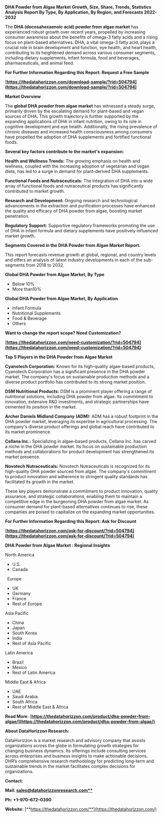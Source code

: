 ﻿**DHA Powder from Algae  Market Growth, Size, Share, Trends, Statistics Analysis Report By Type, By Application, By Region, and Forecasts 2022-2032**

The **DHA (docosahexaenoic acid) powder from algae market** has experienced robust growth over recent years, propelled by increasing consumer awareness about the benefits of omega-3 fatty acids and a rising focus on plant-based alternatives. DHA, a vital omega-3 fatty acid, plays a crucial role in brain development and function, eye health, and heart health, contributing to its heightened demand across various consumer segments, including dietary supplements, infant formula, food and beverages, pharmaceuticals, and animal feed. 

**For Further Information Regarding this Report: Request a Free Sample**	

[**https://thedatahorizzon.com/download-sample/?rid=504794](https://thedatahorizzon.com/download-sample/?rid=504794)** 

**Market Overview**

The **global DHA powder from algae market** has witnessed a steady surge, primarily driven by the escalating demand for plant-based and vegan sources of DHA. This growth trajectory is further supported by the expanding applications of DHA in infant nutrition, owing to its role in cognitive development and eye health. Additionally, the rising prevalence of chronic diseases and increased health consciousness among consumers have propelled the adoption of DHA supplements and fortified functional foods.

**Several key factors contribute to the market's expansion:**

**Health and Wellness Trends:** The growing emphasis on health and wellness, coupled with the increasing adoption of vegetarian and vegan diets, has led to a surge in demand for plant-derived DHA supplements.

**Functional Foods and Nutraceuticals:** The integration of DHA into a wide array of functional foods and nutraceutical products has significantly contributed to market growth.

**Research and Development:** Ongoing research and technological advancements in the extraction and purification processes have enhanced the quality and efficacy of DHA powder from algae, boosting market penetration.

**Regulatory Support:** Supportive regulatory frameworks promoting the use of DHA in infant formula and dietary supplements have positively influenced market growth.

**Segments Covered in the DHA Powder from Algae Market Report:** 

This report forecasts revenue growth at global, regional, and country levels and offers an analysis of latest industry developments in each of the sub-segments from 2018 to 2032.

**Global DHA Powder from Algae Market, By Type**

- Below 10%
- More than10%

**Global DHA Powder from Algae Market, By Application**

- Infant Formula
- Nutritional Supplements
- Food & Beverage
- Others

**Want to change the report scope? Need Customization?**

[**https://thedatahorizzon.com/need-customization/?rid=504794](https://thedatahorizzon.com/need-customization/?rid=504794)** 

**Top 5 Players in the DHA Powder from Algae Market**

**Cyanotech Corporation:** Known for its high-quality algae-based products, Cyanotech Corporation has a significant presence in the DHA powder market. The company's focus on sustainable production methods and a diverse product portfolio has contributed to its strong market position.

**DSM Nutritional Products:** DSM is a prominent player offering a range of nutritional solutions, including DHA powder from algae. Its commitment to innovation, extensive R&D investments, and strategic partnerships have cemented its position in the market.

**Archer Daniels Midland Company (ADM):** ADM has a robust footprint in the DHA powder market, leveraging its expertise in agricultural processing. The company's diverse product offerings and global reach have contributed to its market prominence.

**Cellana Inc.:** Specializing in algae-based products, Cellana Inc. has carved a niche in the DHA powder market. Its focus on sustainable production methods and collaborations for product development has strengthened its market presence.

**Novotech Nutraceuticals:** Novotech Nutraceuticals is recognized for its high-quality DHA powder sourced from algae. The company's commitment to product innovation and adherence to stringent quality standards has facilitated its growth in the market.

These key players demonstrate a commitment to product innovation, quality assurance, and strategic collaborations, enabling them to maintain a competitive edge in the burgeoning DHA powder from algae market. As consumer demand for plant-based alternatives continues to rise, these companies are poised to capitalize on the expanding market opportunities.

**For Further Information Regarding this Report: Ask for Discount**	

[**https://thedatahorizzon.com/ask-for-discount/?rid=504794](https://thedatahorizzon.com/ask-for-discount/?rid=504794)** 

**DHA Powder from Algae Market : Regional Insights**

North America

- U.S.
- Canada

` `Europe

- UK
- Germany
- France
- Rest of Europe

Asia Pacific

- China
- Japan
- South Korea
- India
- Rest of Asia Pacific

Latin America

- Brazil
- Mexico
- Rest of Latin America

Middle East & Africa

- UAE
- Saudi Arabia
- South Africa
- Rest of Middle East & Africa

**Read More**: [**https://thedatahorizzon.com/product/dha-powder-from-algae/](https://thedatahorizzon.com/product/dha-powder-from-algae/)** 

**About DataHorizzon Research:**

DataHorizzon is a market research and advisory company that assists organizations across the globe in formulating growth strategies for changing business dynamics. Its offerings include consulting services across enterprises and business insights to make actionable decisions. DHR’s comprehensive research methodology for predicting long-term and sustainable trends in the market facilitates complex decisions for organizations.

**Contact:**

**Mail: [sales@datahorizzonresearch.com**](mailto:sales@datahorizzonresearch.com)**

**Ph:** **+1–970–672–0390**

**Website:** [**https://thedatahorizzon.com/**](https://thedatahorizzon.com/)

